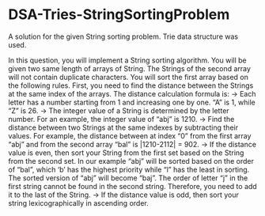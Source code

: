 # DSA-Tries-StringSortingProblem
A solution for the given String sorting problem. Trie data structure was used. 

In this question, you will implement a String sorting algorithm. You will be given two same length of arrays of String. The Strings of the second array will not contain duplicate characters. You will sort the first array based on the following rules.
First, you need to find the distance between the Strings at the same index of the arrays. The distance calculation formula is:
-> Each letter has a number starting from 1 and increasing one by one. “A” is 1, while “Z” is 26.
-> The integer value of a String is determined by the letter number. For an example, the integer value of “abj” is 1210.
-> Find the distance between two Strings at the same indexes by subtracting their values. For example, the distance between at index “0” from the first array “abj” and from the second array “bal” is |1210-2112| = 902.
-> If the distance value is even, then sort your String from the first set based on the String from the second set. In our example “abj” will be sorted based on the order of “bal”, which ‘b’ has the highest priority while “l” has the least in sorting. The sorted version of “abj” will become “baj”. The order of letter “j” in the first string cannot be found in the second string. Therefore, you need to add it to the last of the String.
-> If the distance value is odd, then sort your string lexicographically in ascending order.
